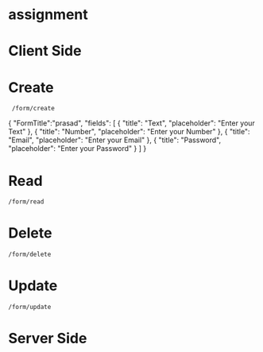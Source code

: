 # assignment

# Client Side  
# Create
     /form/create   
{
    "FormTitle":"prasad",
    "fields": [
    {
      "title": "Text",
      "placeholder": "Enter your Text"
    },
    {
      "title": "Number",
      "placeholder": "Enter your Number"
    },
    {
      "title": "Email",
      "placeholder": "Enter your Email"
    },
   {
      "title": "Password",
      "placeholder": "Enter your Password"
    }
    ]
}
# Read
    /form/read
# Delete
    /form/delete
# Update
    /form/update

# Server Side

